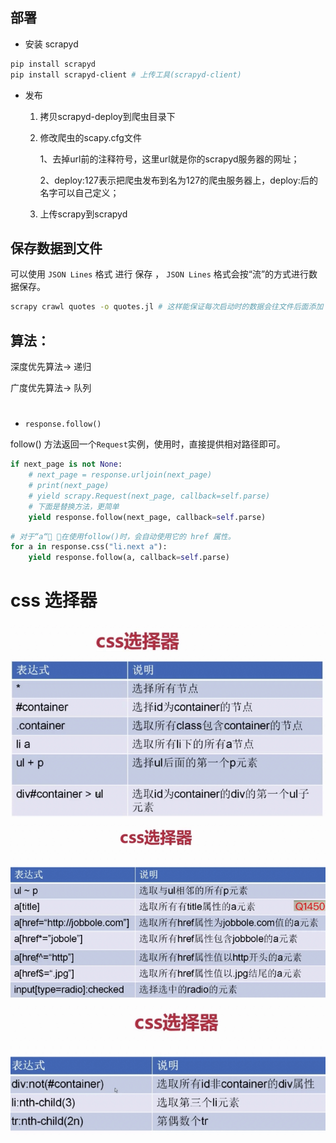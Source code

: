 ## 部署

+ 安装 scrapyd
```bash
pip install scrapyd
pip install scrapyd-client # 上传工具(scrapyd-client)
```

+ 发布
    1) 拷贝scrapyd-deploy到爬虫目录下

    2) 修改爬虫的scapy.cfg文件

        1、去掉url前的注释符号，这里url就是你的scrapyd服务器的网址； 

        2、deploy:127表示把爬虫发布到名为127的爬虫服务器上，deploy:后的名字可以自己定义；
    
    3) 上传scrapy到scrapyd


## 保存数据到文件
可以使用 `JSON Lines` 格式 进行 保存 ， `JSON Lines` 格式会按“流”的方式进行数据保存。
```bash
scrapy crawl quotes -o quotes.jl # 这样能保证每次启动时的数据会往文件后面添加 ，也不会覆盖文件重新添加。
```

## 算法：
深度优先算法-> 递归

广度优先算法-> 队列

# 
+ `response.follow()` 

follow() 方法返回一个`Request`实例，使用时，直接提供相对路径即可。
```python
if next_page is not None:
    # next_page = response.urljoin(next_page)
    # print(next_page)
    # yield scrapy.Request(next_page, callback=self.parse)
    # 下面是替换方法，更简单
    yield response.follow(next_page, callback=self.parse)
```

```python
# 对于“a“ ，在使用follow()时，会自动使用它的 href 属性。
for a in response.css("li.next a"):
    yield response.follow(a, callback=self.parse)
```
#


# css 选择器
![](./images/css_1.png)
![](./images/css_2.png)
![](./images/css_3.png)
